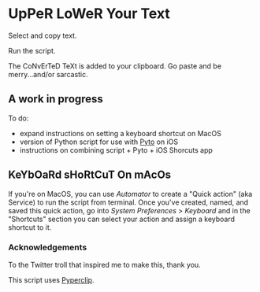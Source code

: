 # UpPeR LoWeR Your Text

Select and copy text.

Run the script.

The CoNvErTeD TeXt is added to your clipboard. Go paste and be merry...and/or sarcastic.

## A work in progress

To do:
* expand instructions on setting a keyboard shortcut on MacOS
* version of Python script for use with [Pyto](https://pyto.app/) on iOS
* instructions on combining script + Pyto + iOS Shorcuts app

## KeYbOaRd sHoRtCuT On mAcOs

If you're on MacOS, you can use _Automator_ to create a "Quick action" (aka Service) to run the script from terminal. Once you've created, named, and saved this quick action, go into _System Preferences_ > _Keyboard_ and in the "Shortcuts" section you can select your action and assign a keyboard shortcut to it. 

### Acknowledgements

To the Twitter troll that inspired me to make this, thank you.

This script uses [Pyperclip](https://github.com/asweigart/pyperclip). 
